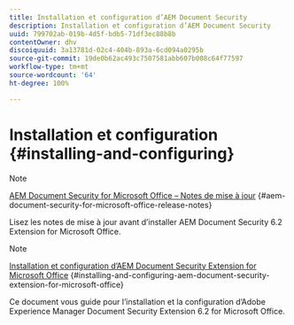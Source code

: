 ```yaml
---
title: Installation et configuration d’AEM Document Security
description: Installation et configuration d’AEM Document Security
uuid: 799702ab-019b-4d5f-bdb5-71df3ec88b8b
contentOwner: dhv
discoiquuid: 3a13781d-02c4-404b-893a-6cd094a0295b
source-git-commit: 19de0b62ac493c7507581abb607b008c64f77597
workflow-type: tm+mt
source-wordcount: '64'
ht-degree: 100%

---
```



# Installation et configuration {#installing-and-configuring}

>[!NOTE]
>
>[AEM Document Security for Microsoft Office – Notes de mise à jour](../document-security-extension-release-notes.md) {#aem-document-security-for-microsoft-office-release-notes}
>
>Lisez les notes de mise à jour avant d’installer AEM Document Security 6.2 Extension for Microsoft Office.

>[!NOTE]
>
>[Installation et configuration d’AEM Document Security Extension for Microsoft Office](../installing-configuring-aemdsext.md) {#installing-and-configuring-aem-document-security-extension-for-microsoft-office}
>
>Ce document vous guide pour l’installation et la configuration d’Adobe Experience Manager Document Security Extension 6.2 for Microsoft Office.

